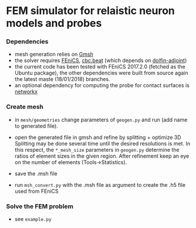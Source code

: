 # FEM simulator for relaistic neuron models and probes

### Dependencies
- mesh generation relies on [Gmsh](https://gmsh.info/#Download)
- the solver requires [FEniCS](https://fenicsproject.org/download/), [cbc.beat](https://bitbucket.org/meg/cbcbeat)
  (which depends on [dolfin-adjoint](http://dolfin-adjoint-doc.readthedocs.io/en/latest/download/index.html))
- the current code has been tested with FEniCS 2017.2.0 (fetched as the Ubuntu package),
  the other dependencies were built from source again the latest maste (18/01/2018)
  branches.
- an optional dependency for computing the probe for contact surfaces is [networkx](https://networkx.github.io/)

### Create mesh

- in `mesh/geometries` change parameters of `geogen.py` and run (add name to generated file).

- open the generated file in gmsh and refine by splitting + optimize 3D
  Splitting may be done several time until the desired resolutions is met.
  In this respect, the `*_mesh_size` parameters in `geogen.py` determine
  the ratios of element sizes in the given region. After refinement keep
  an eye on the number of elements (Tools->Statistics).
  
- save the .msh file

- run `msh_convert.py` with the .msh file as argument to create the .h5 file used from FEniCS

### Solve the FEM problem
- see `example.py`
